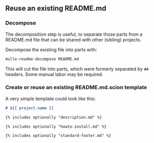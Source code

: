 ## Reuse an existing README.md

### Decompose

The decomposition step is useful, to separate those parts from a README.md
file that can be shared with other (sibling) projects.

Decompose the existing file into parts with:

``` sh
mulle-readme-decompose README.md
```

This will cut the file into parts, which were formerly separated by `##`
headers. Some manual labor may be required.


### Create or reuse an existing README.md.scion template

A very simple template could look like this:

``` markdown
# ${{ project.name }}

{% includes optionally "description.md" %}

{% includes optionally "howto-install.md" %}

{% includes optionally "standard-footer.md" %}
```


